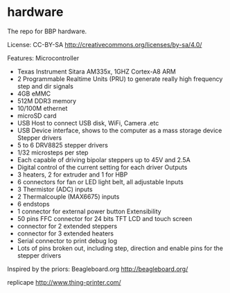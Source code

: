 # hardware
The repo for BBP hardware.

License: CC-BY-SA
http://creativecommons.org/licenses/by-sa/4.0/

Features:
Microcontroller
-	Texas Instrument Sitara AM335x, 1GHZ Cortex-A8 ARM
-	2 Programmable Realtime Units (PRU) to generate really high frequency step and dir signals
-	4GB eMMC
-	512M DDR3 memory
-	10/100M ethernet
-	microSD card
-	USB Host to connect USB disk, WiFi, Camera .etc
-	USB Device interface, shows to the computer as a mass storage device
Stepper drivers
-	5 to 6 DRV8825 stepper drivers
-	1/32 microsteps per step
-	Each capable of driving bipolar steppers up to 45V and 2.5A
-	Digital control of the current setting for each driver
Outputs
-	3 heaters, 2 for extruder and 1 for HBP
-	6 connectors for fan or LED light belt, all adjustable
Inputs
-	3 Thermistor (ADC) inputs
-	2 Thermalcouple (MAX6675) inputs
-	6 endstops
-	1 connector for external power button
Extensibility
-	50 pins FFC connector for 24 bits TFT LCD and touch screen
-	connector for 2 extended steppers
-	connector for 3 extended heaters
-	Serial connector to print debug log
-	Lots of pins broken out, including step, direction and enable pins for the stepper drivers

Inspired by the priors:
Beagleboard.org
http://beagleboard.org/

replicape
http://www.thing-printer.com/

